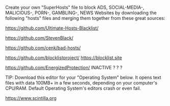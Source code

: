 Create your own "SuperHosts" file to block
ADS, SOCIAL-MEDIA-, MALICIOUS-, PORN-, GAMBLING-, NEWS Websites
by downloading the following "hosts" files and merging them together from these great sources:

https://github.com/Ultimate-Hosts-Blacklist/

https://github.com/StevenBlack/

https://github.com/cenk/bad-hosts/

https://github.com/blocklistproject/ https://blocklist.site

https://github.com/EnergizedProtection/ INACTIVE ? ? ?

TIP: Download this editor for your "Operating System" below. It opens text files with data 100MB+ in a few seconds, depending on your computer's CPU/RAM. Default Operating System's editors crash or even fail.

https://www.scintilla.org
